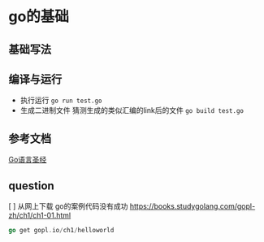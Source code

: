 # go的基础

## 基础写法

## 编译与运行
- 执行运行 `go run test.go`
- 生成二进制文件 猜测生成的类似汇编的link后的文件 `go build test.go`


## 参考文档

[Go语言圣经](https://books.studygolang.com/gopl-zh/ch1/ch1-01.html)

## question

[ ] 从网上下载 go的案例代码没有成功 <https://books.studygolang.com/gopl-zh/ch1/ch1-01.html>
```go
go get gopl.io/ch1/helloworld
```
